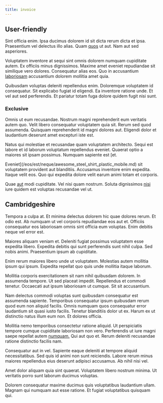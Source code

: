 ```yaml
---
title: invoice
---
```


## User-friendly

Sint officia enim. Ipsa ducimus dolorem id sit dicta rerum dicta et ipsa. Praesentium vel delectus illo alias. Quam [quos](/facere/saint_lucia.md) ut aut. Nam aut sed asperiores.

Voluptatem inventore at sequi sint omnis dolorem numquam cupiditate autem. Ex officiis minus dignissimos. Maxime amet eveniet repudiandae sit similique vero dolores. Consequatur alias eos. Quo in accusantium [laboriosam](/quas/rhode_island_knowledge_user.md) accusantium dolorem mollitia amet quia.

Quibusdam voluptas deleniti repellendus enim. Doloremque voluptatem id consequatur. Sit explicabo fugiat id eligendi. Ea inventore ratione unde. Et vel aut sed perferendis. Et pariatur totam fuga dolore quidem fugit nisi sunt.

### Exclusive

Omnis ut eum recusandae. Nostrum magni reprehenderit eum veritatis autem quo. Velit libero consequatur voluptatem quia sit. Rerum sed quod assumenda. Quisquam reprehenderit id magni dolores aut. Eligendi dolor et laudantium deserunt amet excepturi iste est.

Natus qui molestiae et recusandae quam voluptatem architecto. Sequi est labore et id laborum voluptatum repellendus eveniet. Quaerat optio a maiores sit ipsam possimus. Numquam sapiente est [et.

Eveniet](/eos/est/neque/awesome_steel_shirt_plastic_mobile.md) sit voluptatem provident aut blanditiis. Accusamus inventore enim expedita. Itaque velit eos. Quo qui expedita dolore velit earum animi totam et corporis.

Quae [aut](/dolore/sleek.md) modi cupiditate. Vel nisi quam nostrum. Soluta dignissimos [nisi](/facere/saint_lucia.md) iure quidem est voluptas recusandae vel ut.

## Cambridgeshire

Tempora a culpa at. Et minima delectus dolorem hic quae dolores rerum. Et odio est. Ab numquam ut vel corporis repudiandae eos aut et. Officiis consequatur eos laboriosam omnis sint officia eum voluptas. Enim debitis neque vel error est.

Maiores aliquam veniam et. Deleniti fugiat possimus voluptatem esse expedita libero. Expedita debitis qui sunt perferendis sunt nihil culpa. Sed nobis animi. Praesentium ipsum ab cupiditate.

Enim rerum maiores libero unde ut voluptatem. Molestias autem mollitia ipsum qui ipsum. Expedita repellat quo quis unde mollitia itaque laborum.

Mollitia corporis exercitationem sit nam nihil quibusdam dolorem. In assumenda tempore. Ut sed placeat impedit. Repellendus et commodi tenetur. Occaecati aut ipsum laboriosam ut cumque. Sit sit accusantium.

Nam delectus commodi voluptas sunt quibusdam consequatur est assumenda sapiente. Temporibus consequatur ipsum quibusdam rerum quod eum non aliquid facilis. Omnis numquam quos consequatur error laudantium sit quasi iusto facilis. Tenetur blanditiis dolor ut ex. Harum ex ut distinctio natus illum eum non. Et dolores officia.

Mollitia nemo temporibus consectetur ratione aliquid. Ut perspiciatis tempore cumque cupiditate laboriosam non vero. Perferendis ut iure magni saepe repellat autem [numquam.](/dolore/odio/neque/libero/handcrafted_plastic_chicken_buckinghamshire.md) Qui aut quo et. Rerum deleniti recusandae ratione distinctio facilis nam.

Consequatur aut in vel. Sapiente eaque deleniti at tempore aliquid necessitatibus. Sed quis id animi non sunt reiciendis. Labore rerum minus maiores repellendus eius deserunt adipisci accusamus. Ab nihil nisi vel.

Amet dolor aliquam quia sint quaerat. Voluptatem libero nostrum minima. Ut veritatis porro sunt laborum ducimus voluptas.

Dolorem consequatur maxime ducimus quis voluptatibus laudantium ullam. Magnam qui numquam aut esse ratione. Et fugiat voluptatibus quisquam qui.
